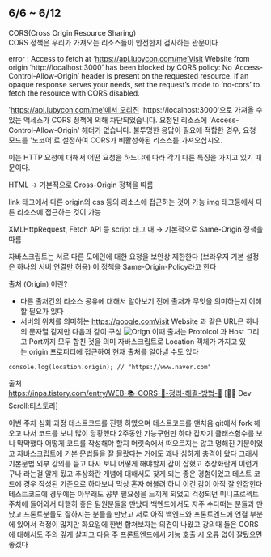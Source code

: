 ## 6/6 ~ 6/12

CORS(Cross Origin Resource Sharing)  
CORS 정책은 우리가 가져오는 리소스들이 안전한지 검사하는 관문이다

error : Access to fetch at ‘https://api.lubycon.com/me’Visit Website from origin ‘http://localhost:3000’ has been blocked by CORS policy: No ‘Access-Control-Allow-Origin’ header is present on the requested resource. If an opaque response serves your needs, set the request’s mode to ‘no-cors’ to fetch the resource with CORS disabled.

'https://api.lubycon.com/me'에서 오리진 'https://localhost:3000'으로 가져올 수 있는 액세스가 CORS 정책에 의해 차단되었습니다. 요청된 리소스에 'Access-Control-Allow-Origin' 헤더가 없습니다. 불투명한 응답이 필요에 적합한 경우, 요청 모드를 '노코어'로 설정하여 CORS가 비활성화된 리소스를 가져오십시오.

이는 HTTP 요청에 대해서 어떤 요청을 하느냐에 따라 각기 다른 특징을 가지고 있기 때문이다.

HTML → 기본적으로 Cross-Origin 정책을 따름

link 태그에서 다른 origin의 css 등의 리소스에 접근하는 것이 가능
img 태그등에서 다른 리소스에 접근하는 것이 가능

XMLHttpRequest, Fetch API 등 script 태그 내 → 기본적으로 Same-Origin 정책을 따름

자바스크립트는 서로 다른 도메인에 대한 요청을 보안상 제한한다 (브라우저 기본 설정은 하나의 서버 연결만 허용)
이 정책을 Same-Origin-Policy라고 한다

출처 (Origin) 이란?

- 다른 출처간의 리소스 공유에 대해서 알아보기 전에 출처가 무엇을 의미하는지 이해할 필요가 있다
- 서버의 위치를 의미하는 https://google.comVisit Website 과 같은 URL은 하나의 문자열 같지만 다음과 같이 구성
  ![Orign](https://blog.kakaocdn.net/dn/BfWV7/btrqOhokpA3/IrumkJIcxCviwcDEgmq4Tk/img.png)
  이때 출처는 Protolcol 과 Host 그리고 Port까지 모두 합친 것을 의미
  자바스크립트로 Location 객체가 가지고 있는 origin 프로퍼티에 접근하여 현재 출처를 알아낼 수도 있다

```
console.log(location.origin); // "https://www.naver.com"
```

출처  
https://inpa.tistory.com/entry/WEB-📚-CORS-💯-정리-해결-방법-👏 [👨‍💻 Dev Scroll:티스토리]

이번 주차 심화 과정 테스트코드를 진행 하였으며 테스트코드를 맨처음 git에서 fork 해오고 나서 코드를 보니 많이 당황했다 2주동안 기능구현만 하다 갑자기 클래스함수를 보니 막막했다 어떻게 코드를 작성해야 할지 머릿속에서 떠오르지는 않고 멍해진 기분이었고 자바스크립트에 기본 문법들을 잘 몰랐다는 거에도 꽤나 심하게 충격이 왔다 그래서 기본문법 외부 강의를 듣고 다시 보니 어떻게 해야할지 감이 잡혔고 추상화란게 이런거구나 라는걸 알게 됬고 추상화란 개념에 대해서도 찾게 되는 좋은 경험이었고 테스트 코드에 경우 작성된 기준으로 하다보니 막상 혼자 해볼려 하니 이건 감이 아직 잘 안잡힌다 테스트코드에 경우에는 아무래도 공부 필요성을 느끼게 되었고 걱정되던 미니프로젝트 주차에 들어와서 다행히 좋은 팀원분들을 만났다 백엔드에서도 자주 수다떠는 분들과 만났고 프론트분들도 잘하시는 분들을 만났고 서로 아직 백엔드와 프론트엔드에 연결 부분에 있어서 걱정이 많지만 화요일에 한번 합쳐보자는 의견이 나왔고 강의때 들은 CORS에 대해서도 주의 깊게 살피고 다음 주 프론트엔드에서 기능 호출 시 오류 없이 잘됬으면 좋겠다
